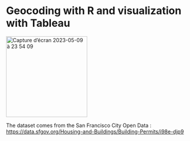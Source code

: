 # Geocoding with R and visualization with Tableau

<img width="221" alt="Capture d’écran 2023-05-09 à 23 54 09" src="https://github.com/ZofiaQlt/geocoding_r_tableau/assets/67431758/b616defa-9e52-45b4-9944-8c8d9ea8d223">

The dataset comes from the San Francisco City Open Data : https://data.sfgov.org/Housing-and-Buildings/Building-Permits/i98e-djp9
